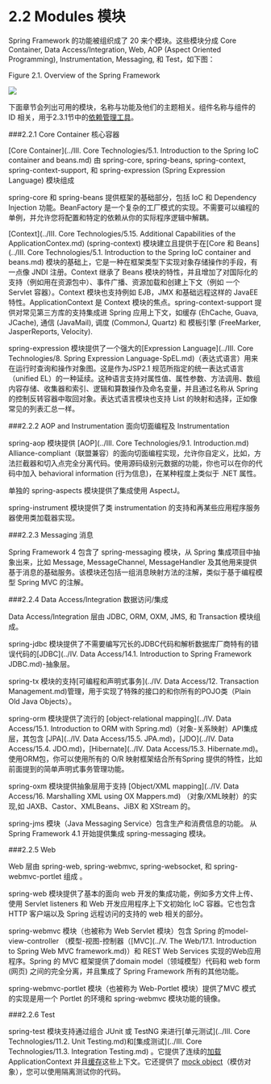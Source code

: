 2.2 Modules 模块
========================

Spring Framework 的功能被组织成了 20 来个模块。这些模块分成  Core Container, Data Access/Integration, Web, AOP (Aspect Oriented Programming), Instrumentation, Messaging, 和 Test，如下图：

Figure 2.1. Overview of the Spring Framework

![](http://99btgc01.info/uploads/2014/12/spring-overview.png)

下面章节会列出可用的模块，名称与功能及他们的主题相关。组件名称与组件的 ID 相关，用于2.3.1节中的[依赖管理工具](http://docs.spring.io/spring/docs/current/spring-framework-reference/htmlsingle/#dependency-management)。

###2.2.1 Core Container 核心容器

[Core Container](../III. Core Technologies/5.1. Introduction to the Spring IoC container and beans.md) 由 spring-core, spring-beans, spring-context, spring-context-support, 和 spring-expression (Spring Expression Language) 模块组成

spring-core 和 spring-beans 提供框架的基础部分，包括 IoC 和 Dependency Injection 功能。BeanFactory 是一个复杂的工厂模式的实现。不需要可以编程的单例，并允许您将配置和特定的依赖从你的实际程序逻辑中解耦。

[Context](../III. Core Technologies/5.15. Additional Capabilities of the ApplicationContex.md) (spring-context) 模块建立且提供于在[Core 和 Beans](../III. Core Technologies/5.1. Introduction to the Spring IoC container and beans.md) 模块的基础上，它是一种在框架类型下实现对象存储操作的手段，有一点像 JNDI 注册。Context 继承了 Beans 模块的特性，并且增加了对国际化的支持（例如用在资源包中）、事件广播、资源加载和创建上下文（例如 一个 Servlet 容器）。Context 模块也支持例如 EJB，JMX 和基础远程这样的 JavaEE 特性。ApplicationContext 是 Context 模块的焦点。spring-context-support 提供对常见第三方库的支持集成进 Spring 应用上下文，如缓存 (EhCache, Guava, JCache), 通信 (JavaMail), 调度 (CommonJ, Quartz) 和 模板引擎 (FreeMarker, JasperReports, Velocity).

spring-expression 模块提供了一个强大的[Expression Language](../III. Core Technologies/8. Spring Expression Language-SpEL.md)（表达式语言）用来在运行时查询和操作对象图。这是作为JSP2.1 规范所指定的统一表达式语言（unified EL）的一种延续。这种语言支持对属性值、属性参数、方法调用、数组内容存储、收集器和索引、逻辑和算数操作及命名变量，并且通过名称从 Spring 的控制反转容器中取回对象。表达式语言模块也支持  List 的映射和选择，正如像常见的列表汇总一样。

###2.2.2 AOP and Instrumentation 面向切面编程及 Instrumentation

spring-aop 模块提供 [AOP](../III. Core Technologies/9.1. Introduction.md) Alliance-compliant（联盟兼容）的面向切面编程实现，允许你自定义，比如，方法拦截器和切入点完全分离代码。使用源码级别元数据的功能，你也可以在你的代码中加入 behavioral information (行为信息)，在某种程度上类似于 .NET 属性。

单独的 spring-aspects 模块提供了集成使用 AspectJ。

spring-instrument 模块提供了类 instrumentation 的支持和再某些应用程序服务器使用类加载器实现。

###2.2.3 Messaging 消息

Spring Framework 4 包含了 spring-messaging 模块，从 Spring 集成项目中抽象出来，比如  Message, MessageChannel, MessageHandler 及其他用来提供基于消息的基础服务。该模块还包括一组消息映射方法的注解，类似于基于编程模型 Spring MVC 的注解。

###2.2.4 Data Access/Integration 数据访问/集成

Data Access/Integration 层由 JDBC, ORM, OXM, JMS, 和 Transaction 模块组成。

spring-jdbc 模块提供了不需要编写冗长的JDBC代码和解析数据库厂商特有的错误代码的[JDBC](../IV. Data Access/14.1. Introduction to Spring Framework JDBC.md)-抽象层。

spring-tx 模块的支持[可编程和声明式事务](../IV. Data Access/12. Transaction Management.md)管理，用于实现了特殊的接口的和你所有的POJO类（Plain Old Java Objects）。

spring-orm 模块提供了流行的 [object-relational mapping](../IV. Data Access/15.1. Introduction to ORM with Spring.md)（对象-关系映射）API集成层，其包含 [JPA](../IV. Data Access/15.5. JPA.md)，[JDO](../IV. Data Access/15.4. JDO.md)，[Hibernate](../IV. Data Access/15.3. Hibernate.md)。使用ORM包，你可以使用所有的 O/R 映射框架结合所有Spring 提供的特性，比如前面提到的简单声明式事务管理功能。

spring-oxm 模块提供抽象层用于支持  [Object/XML mapping](../IV. Data Access/16. Marshalling XML using OX Mappers.md) （对象/XML映射）的实现,如 JAXB、Castor、XMLBeans、JiBX 和 XStream 的。

spring-jms 模块（Java Messaging Service）包含生产和消费信息的功能。 从 Spring Framework 4.1 开始提供集成 spring-messaging  模块。

###2.2.5 Web

Web 层由 spring-web, spring-webmvc, spring-websocket, 和 spring-webmvc-portlet 组成 。

spring-web 模块提供了基本的面向 web 开发的集成功能，例如多方文件上传、使用 Servlet listeners 和 Web 开发应用程序上下文初始化 IoC 容器。它也包含 HTTP 客户端以及 Spring 远程访问的支持的 web 相关的部分。

spring-webmvc 模块（也被称为 Web Servlet 模块）包含 Spring 的model-view-controller （模型-视图-控制器（[MVC](../V. The Web/17.1. Introduction to Spring Web MVC framework.md)）和  REST Web Services 实现的Web应用程序。Spring 的 MVC 框架提供了domain model（领域模型）代码和 web form (网页) 之间的完全分离，并且集成了  Spring Framework 所有的其他功能。

spring-webmvc-portlet 模块（也被称为 Web-Portlet 模块）提供了MVC 模式的实现是用一个 Portlet 的环境和 spring-webmvc 模块功能的镜像。

###2.2.6 Test

spring-test 模块支持通过组合 JUnit 或 TestNG 来进行[单元测试](../III. Core Technologies/11.2. Unit Testing.md)和[集成测试](../III. Core Technologies/11.3. Integration Testing.md) 。它提供了连续的[加载](http://docs.spring.io/spring/docs/current/spring-framework-reference/htmlsingle/#testcontext-ctx-management) ApplicationContext 并且[缓存](http://docs.spring.io/spring/docs/current/spring-framework-reference/htmlsingle/#testcontext-ctx-management-caching)这些上下文。它还提供了  [mock object](http://docs.spring.io/spring/docs/current/spring-framework-reference/htmlsingle/#mock-objects)（模仿对象），您可以使用隔离测试你的代码。


